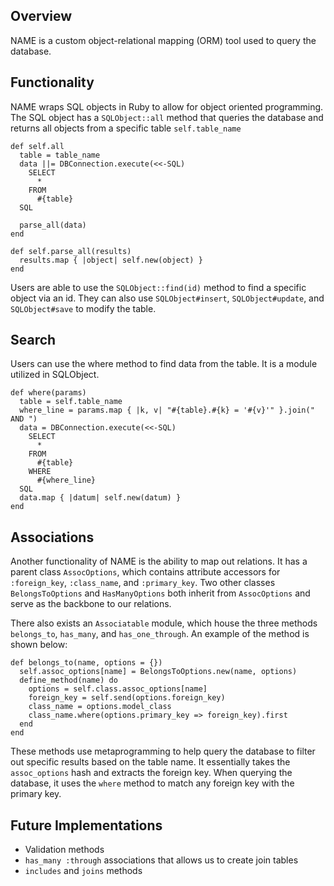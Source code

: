 ## Overview

NAME is a custom object-relational mapping (ORM) tool used to query the database.

## Functionality

NAME wraps SQL objects in Ruby to allow for object oriented programming. The SQL object has a `SQLObject::all` method that queries the database and returns all objects from a specific table `self.table_name`

```
def self.all
  table = table_name
  data ||= DBConnection.execute(<<-SQL)
    SELECT
      *
    FROM
      #{table}
  SQL

  parse_all(data)
end

def self.parse_all(results)
  results.map { |object| self.new(object) }
end

```
Users are able to use the `SQLObject::find(id)` method to find a specific object via an id. They can also use `SQLObject#insert`, `SQLObject#update`, and `SQLObject#save` to modify the table.

## Search

Users can use the where method to find data from the table. It is a module utilized in SQLObject.

```
def where(params)
  table = self.table_name
  where_line = params.map { |k, v| "#{table}.#{k} = '#{v}'" }.join(" AND ")
  data = DBConnection.execute(<<-SQL)
    SELECT
      *
    FROM
      #{table}
    WHERE
      #{where_line}
  SQL
  data.map { |datum| self.new(datum) }
end
```

## Associations

Another functionality of NAME is the ability to map out relations. It has a parent class `AssocOptions`, which contains attribute accessors for `:foreign_key`, `:class_name`, and `:primary_key`. Two other classes `BelongsToOptions` and `HasManyOptions` both inherit from `AssocOptions` and serve as the backbone to our relations.

There also exists an `Associatable` module, which house the three methods `belongs_to`, `has_many`, and `has_one_through`. An example of the method is shown below:

```  
def belongs_to(name, options = {})
  self.assoc_options[name] = BelongsToOptions.new(name, options)
  define_method(name) do
    options = self.class.assoc_options[name]
    foreign_key = self.send(options.foreign_key)
    class_name = options.model_class
    class_name.where(options.primary_key => foreign_key).first
  end
end
```
These methods use metaprogramming to help query the database to filter out specific results based on the table name. It essentially takes the `assoc_options` hash and extracts the foreign key. When querying the database, it uses the `where` method to match any foreign key with the primary key.

## Future Implementations

- Validation methods
- `has_many :through` associations that allows us to create join tables
- `includes` and `joins` methods
